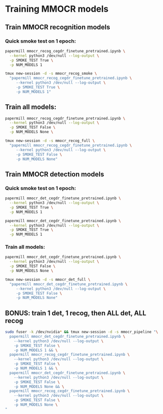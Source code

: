 # Training MMOCR models

## Train MMOCR recognition models
### Quick smoke test on 1 epoch:
```bash
papermill mmocr_recog_cegdr_finetune_pretrained.ipynb \
  --kernel python3 /dev/null --log-output \
  -p SMOKE_TEST True \
  -p NUM_MODELS 1
```

```bash
tmux new-session -d -s mmocr_recog_smoke \
  "papermill mmocr_recog_cegdr_finetune_pretrained.ipynb \
     --kernel python3 /dev/null --log-output \
     -p SMOKE_TEST True \
     -p NUM_MODELS 1"
```

## Train all models:
```bash
papermill mmocr_recog_cegdr_finetune_pretrained.ipynb \
  --kernel python3 /dev/null --log-output \
  -p SMOKE_TEST False \
  -p NUM_MODELS None \
```

```bash
tmux new-session -d -s mmocr_recog_full \
  "papermill mmocr_recog_cegdr_finetune_pretrained.ipynb \
     --kernel python3 /dev/null --log-output \
     -p SMOKE_TEST False \
     -p NUM_MODELS None"
```

## Train MMOCR detection models
### Quick smoke test on 1 epoch:
```bash
papermill mmocr_det_cegdr_finetune_pretrained.ipynb \
  --kernel python3 /dev/null --log-output \
  -p SMOKE_TEST True \
  -p NUM_MODELS 1
```

```bash
papermill mmocr_det_cegdr_finetune_pretrained.ipynb \
  --kernel python3 /dev/null --log-output \
  -p SMOKE_TEST True \
  -p NUM_MODELS 1
```

### Train all models:
```bash
papermill mmocr_det_cegdr_finetune_pretrained.ipynb \
  --kernel python3 /dev/null --log-output \
  -p SMOKE_TEST False \
  -p NUM_MODELS None \
```

```bash
tmux new-session -d -s mmocr_det_full \
  "papermill mmocr_det_cegdr_finetune_pretrained.ipynb \
     --kernel python3 /dev/null --log-output \
     -p SMOKE_TEST False \
     -p NUM_MODELS None"
```

## BONUS: train 1 det, 1 recog, then ALL det, ALL recog
```bash
sudo fuser -k /dev/nvidia* && tmux new-session -d -s mmocr_pipeline "\
  papermill mmocr_det_cegdr_finetune_pretrained.ipynb \
    --kernel python3 /dev/null --log-output \
    -p SMOKE_TEST False \
    -p NUM_MODELS 1 && \
  papermill mmocr_recog_cegdr_finetune_pretrained.ipynb \
    --kernel python3 /dev/null --log-output \
    -p SMOKE_TEST False \
    -p NUM_MODELS 1 && \
  papermill mmocr_det_cegdr_finetune_pretrained.ipynb \
    --kernel python3 /dev/null --log-output \
    -p SMOKE_TEST False \
    -p NUM_MODELS None && \
  papermill mmocr_recog_cegdr_finetune_pretrained.ipynb \
    --kernel python3 /dev/null --log-output \
    -p SMOKE_TEST False \
    -p NUM_MODELS None \
"
```